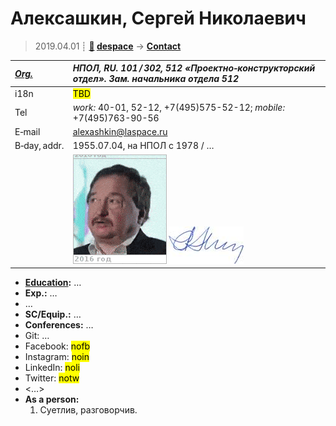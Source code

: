 # Алексашкин, Сергей Николаевич
> 2019.04.01 ┊ **[🚀](../index/index.md) [despace](index.md)** → **[Contact](contact.md)**

|*[Org.](contact.md)*|*НПОЛ, RU. 101 / 302, 512 «Проектно‑конструкторский отдел». Зам. начальника отдела 512*|
|:--|:--|
|i18n| <mark>TBD</mark> |
|Tel| *work:* 40-01, 52-12, +7(495)575-52-12; *mobile:* +7(495)763-90-56 |
|E‑mail| <alexashkin@laspace.ru> |
|B‑day, addr.| 1955.07.04, на НПОЛ с 1978 / … |
|| [![](f/contact/a/alexashkin_001_animated.gif)](f/contact/a/alexashkin_001_photo.jpg) [![](f/contact/a/alexashkin_001_sign_thumb.jpg)](f/contact/a/alexashkin_001_sign.png) |

   - **[Education](edu.md):** …
   - **Exp.:** …
   - …
   - **SC/Equip.:** …
   - **Conferences:** …
   - Git: …
   - Facebook: <mark>nofb</mark>
   - Instagram: <mark>noin</mark>
   - LinkedIn: <mark>noli</mark>
   - Twitter: <mark>notw</mark>
   - <…>
   - **As a person:**
      1. Суетлив, разговорчив.
